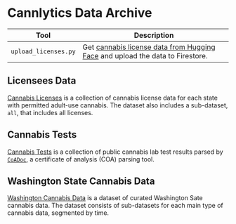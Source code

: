 # Cannlytics Data Archive
| Tool | Description |
|------|-------------|
| `upload_licenses.py` | Get [cannabis license data from Hugging Face](https://huggingface.co/datasets/cannlytics/cannabis_licenses) and upload the data to Firestore. |

## Licensees Data

[Cannabis Licenses](./cannabis_licenses/README.md) is a collection of cannabis license data for each state with permitted adult-use cannabis. The dataset also includes a sub-dataset, `all`, that includes all licenses.

## Cannabis Tests

[Cannabis Tests](./cannabis_tests/README.md) is a collection of public cannabis lab test results parsed by [`CoADoc`](https://github.com/cannlytics/cannlytics/tree/main/cannlytics/data/coas), a certificate of analysis (COA) parsing tool.


## Washington State Cannabis Data

[Washington Cannabis Data](./washington_cannabis_data/README.md) is a dataset of curated Washington Sate cannabis data. The dataset consists of sub-datasets for each main type of cannabis data, segmented by time.
